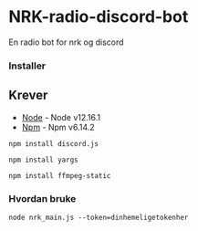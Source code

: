 # NRK-radio-discord-bot
En radio bot for nrk og discord

### Installer

## Krever
* [Node](https://nodejs.org/en/) - Node v12.16.1
* [Npm](https://npmjs.com) - Npm v6.14.2

```
npm install discord.js
```
```
npm install yargs
```
```
npm install ffmpeg-static
```

### Hvordan bruke
```
node nrk_main.js --token=dinhemeligetokenher
```
